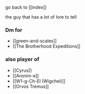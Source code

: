 go back to [[index]]

the guy that has a lot of lore to tell

### Dm for 
- [[green-and-scales]]
- [[The Brotherhood Expeditions]]

### also player of 
- [[Cyrus]]
- [[Aronim-e]]
- [[W1-g-Ch-El (Wigchel)]]
- [[Orvos Tremus]]